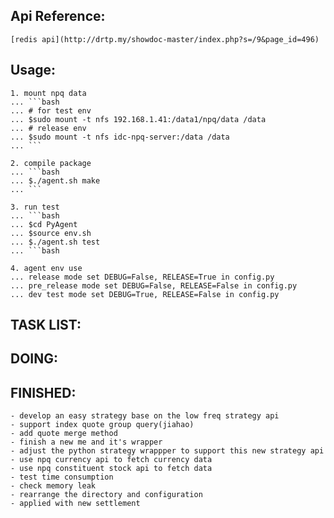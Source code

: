 ## Api Reference: 
	[redis api](http://drtp.my/showdoc-master/index.php?s=/9&page_id=496)

## Usage:
	1. mount npq data
	... ```bash
    ... # for test env
	... $sudo mount -t nfs 192.168.1.41:/data1/npq/data /data
    ... # release env
    ... $sudo mount -t nfs idc-npq-server:/data /data
	... ```
	
    2. compile package
    ... ```bash
    ... $./agent.sh make
    ... ```

    3. run test
    ... ```bash
    ... $cd PyAgent
    ... $source env.sh
    ... $./agent.sh test
    ... ```bash

    4. agent env use
    ... release mode set DEBUG=False, RELEASE=True in config.py
    ... pre_release mode set DEBUG=False, RELEASE=False in config.py
    ... dev test mode set DEBUG=True, RELEASE=False in config.py

## TASK LIST:

## DOING:

## FINISHED:
    - develop an easy strategy base on the low freq strategy api
    - support index quote group query(jiahao)
    - add quote merge method
    - finish a new me and it's wrapper
    - adjust the python strategy wrappper to support this new strategy api
    - use npq currency api to fetch currency data
    - use npq constituent stock api to fetch data
    - test time consumption
    - check memory leak
    - rearrange the directory and configuration
    - applied with new settlement

